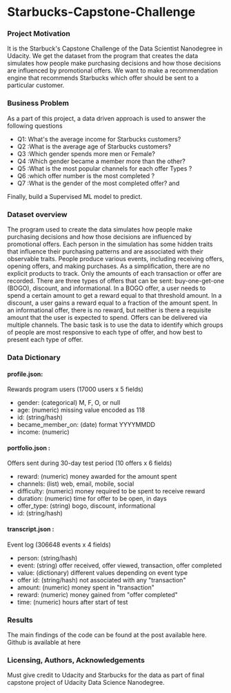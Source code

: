 # Starbucks-Capstone-Challenge



### Project Motivation

It is the Starbuck's Capstone Challenge of the Data Scientist Nanodegree in Udacity. We get the dataset from the program that creates the data simulates how people make purchasing decisions and how those decisions are influenced by promotional offers. We want to make a recommendation engine that recommends Starbucks which offer should be sent to a particular customer.

### Business Problem

As a part of this project, a data driven approach is used to answer the following questions

- Q1: What's the average income for Starbucks customers?
- Q2 :What is the average age of Starbucks customers?
- Q3 :Which gender spends more men or Female?
- Q4 :Which gender became a member more than the other?
- Q5 :What is the most popular channels for each offer Types ?
- Q6 :which offer number is the most completed ? 
- Q7 :What is the gender of the most completed offer?
and

Finally, build a Supervised ML model to predict.

### Dataset overview

The program used to create the data simulates how people make purchasing decisions and how those decisions are influenced by promotional offers.
Each person in the simulation has some hidden traits that influence their purchasing patterns and are associated with their observable traits. People produce various events, including receiving offers, opening offers, and making purchases.
As a simplification, there are no explicit products to track. Only the amounts of each transaction or offer are recorded.
There are three types of offers that can be sent: buy-one-get-one (BOGO), discount, and informational. In a BOGO offer, a user needs to spend a certain amount to get a reward equal to that threshold amount. In a discount, a user gains a reward equal to a fraction of the amount spent. In an informational offer, there is no reward, but neither is there a requisite amount that the user is expected to spend. Offers can be delivered via multiple channels.
The basic task is to use the data to identify which groups of people are most responsive to each type of offer, and how best to present each type of offer.

### Data Dictionary

#### profile.json:
Rewards program users (17000 users x 5 fields)

- gender: (categorical) M, F, O, or null
- age: (numeric) missing value encoded as 118
- id: (string/hash)
- became_member_on: (date) format YYYYMMDD
- income: (numeric)

#### portfolio.json :
Offers sent during 30-day test period (10 offers x 6 fields)

- reward: (numeric) money awarded for the amount spent
- channels: (list) web, email, mobile, social
- difficulty: (numeric) money required to be spent to receive reward
- duration: (numeric) time for offer to be open, in days
- offer_type: (string) bogo, discount, informational
- id: (string/hash)

#### transcript.json :
Event log (306648 events x 4 fields)

- person: (string/hash)
- event: (string) offer received, offer viewed, transaction, offer completed
- value: (dictionary) different values depending on event type
- offer id: (string/hash) not associated with any "transaction"
- amount: (numeric) money spent in "transaction"
- reward: (numeric) money gained from "offer completed"
- time: (numeric) hours after start of test

### Results

The main findings of the code can be found at the post available here. Github is available at here

### Licensing, Authors, Acknowledgements

Must give credit to Udacity and Starbucks for the data as part of final capstone project of Udacity Data Science Nanodegree.
